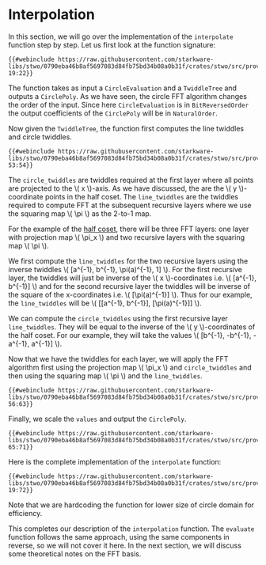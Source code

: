 # Interpolation

In this section, we will go over the implementation of the `interpolate` function step by step. Let us first look at the function signature:

```rust,no_run,noplayground
{{#webinclude https://raw.githubusercontent.com/starkware-libs/stwo/0790eba46b8af5697083d84fb75bd34b08a0b31f/crates/stwo/src/prover/backend/cpu/circle.rs 19:22}}
```

The function takes as input a `CircleEvaluation` and a `TwiddleTree` and outputs a `CirclePoly`. As we have seen, the circle FFT algorithm changes the order of the input. Since here `CircleEvaluation` is in `BitReversedOrder` the output coefficients of the `CirclePoly` will be in `NaturalOrder`.

Now given the `TwiddleTree`, the function first computes the line twiddles and circle twiddles.
```rust,no_run,noplayground
{{#webinclude https://raw.githubusercontent.com/starkware-libs/stwo/0790eba46b8af5697083d84fb75bd34b08a0b31f/crates/stwo/src/prover/backend/cpu/circle.rs 53:54}}
```

The `circle_twiddles` are twiddles required at the first layer where all points are projected to the \\( x \\)-axis. As we have discussed, the are the \\( y \\)-coordinate points in the half coset. The `line_twiddles` are the twiddles required to compute FFT at the subsequent recursive layers where we use the squaring map \\( \pi \\) as the 2-to-1 map.

For the example of the [half coset](./twiddles.md#fig-half-coset), there will be three FFT layers: one layer with projection map \\( \pi_x \\) and two recursive layers with the squaring map \\( \pi \\). 

We first compute the `line_twiddles` for the two recursive layers using the inverse twiddles \\( [a^{-1}, b^{-1}, \pi(a)^{-1}, 1] \\). For the first recursive layer, the twiddles will just be inverse of the \\( x \\)-coordinates i.e. \\( [a^{-1}, b^{-1}] \\) and for the second recursive layer the twiddles will be inverse of the square of the x-coordinates i.e. \\( [\pi(a)^{-1}] \\). Thus for our example, the `line_twiddles` will be \\( [[a^{-1}, b^{-1}], [\pi(a)^{-1}]] \\).

We can compute the `circle_twiddles` using the first recursive layer `line_twiddles`. They will be equal to the inverse of the \\( y \\)-coordinates of the half coset. For our example, they will take the values \\( [b^{-1}, -b^{-1}, -a^{-1}, a^{-1}] \\).

Now that we have the twiddles for each layer, we will apply the FFT algorithm first using the projection map \\( \pi_x \\) and `circle_twiddles` and then using the squaring map \\( \pi \\) and the `line_twiddles`.
```rust,no_run,noplayground
{{#webinclude https://raw.githubusercontent.com/starkware-libs/stwo/0790eba46b8af5697083d84fb75bd34b08a0b31f/crates/stwo/src/prover/backend/cpu/circle.rs 56:63}}
```

Finally, we scale the `values` and output the `CirclePoly`.
```rust,no_run,noplayground
{{#webinclude https://raw.githubusercontent.com/starkware-libs/stwo/0790eba46b8af5697083d84fb75bd34b08a0b31f/crates/stwo/src/prover/backend/cpu/circle.rs 65:71}}
```

Here is the complete implementation of the `interpolate` function:
```rust,no_run,noplayground
{{#webinclude https://raw.githubusercontent.com/starkware-libs/stwo/0790eba46b8af5697083d84fb75bd34b08a0b31f/crates/stwo/src/prover/backend/cpu/circle.rs 19:72}}
```
Note that we are hardcoding the function for lower size of circle domain for efficiency.

This completes our description of the `interpolation` function. The `evaluate` function follows the same approach, using the same components in reverse, so we will not cover it here. In the next section, we will discuss some theoretical notes on the FFT basis.
